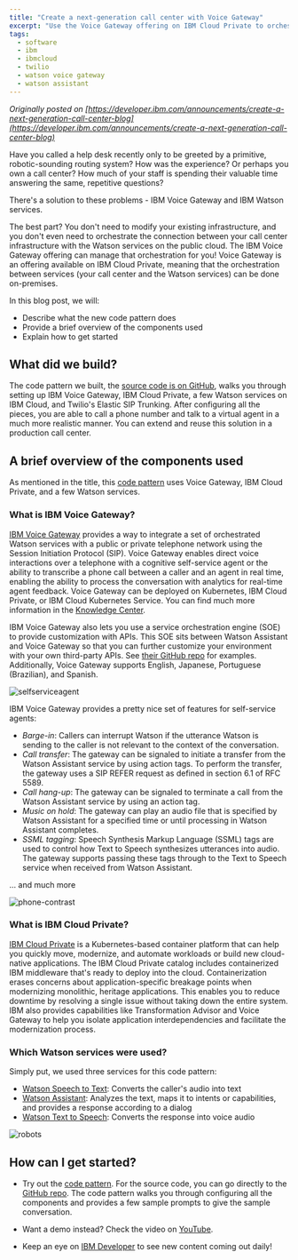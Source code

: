 ```yaml
---
title: "Create a next-generation call center with Voice Gateway"
excerpt: "Use the Voice Gateway offering on IBM Cloud Private to orchestrate Watson services and Twilio"
tags: 
  - software
  - ibm
  - ibmcloud
  - twilio
  - watson voice gateway
  - watson assistant  
---
```


_Originally posted on [https://developer.ibm.com/announcements/create-a-next-generation-call-center-blog](https://developer.ibm.com/announcements/create-a-next-generation-call-center-blog)_

Have you called a help desk recently only to be greeted by a primitive, robotic-sounding routing system? How was the experience? Or perhaps you own a call center? How much of your staff is spending their valuable time answering the same, repetitive questions?

There's a solution to these problems - IBM Voice Gateway and IBM Watson services.

The best part? You don't need to modify your existing infrastructure, and you don't even need to orchestrate the connection between your call center infrastructure with the Watson services on the public cloud. The IBM Voice Gateway offering can manage that orchestration for you! Voice Gateway is an offering available on IBM Cloud Private, meaning that the orchestration between services (your call center and the Watson services) can be done on-premises.

In this blog post, we will:

* Describe what the new code pattern does
* Provide a brief overview of the components used
* Explain how to get started

## What did we build?

The code pattern we built, the [source code is on GitHub](https://github.com/IBM/voice-gateway-on-icp), walks you through setting up IBM Voice Gateway, IBM Cloud Private, a few Watson services on IBM Cloud, and Twilio's Elastic SIP Trunking. After configuring all the pieces, you are able to call a phone number and talk to a virtual agent in a much more realistic manner. You can extend and reuse this solution in a production call center.

## A brief overview of the components used

As mentioned in the title, this [code pattern](/patterns/create-a-next-generation-call-center-with-voice-gateway/) uses Voice Gateway, IBM Cloud Private, and a few Watson services.

### What is IBM Voice Gateway?

[IBM Voice Gateway](https://www.ibm.com/support/knowledgecenter/en/SS4U29/welcome_voicegateway.html) provides a way to integrate a set of orchestrated Watson services with a public or private telephone network using the Session Initiation Protocol (SIP). Voice Gateway enables direct voice interactions over a telephone with a cognitive self-service agent or the ability to transcribe a phone call between a caller and an agent in real time, enabling the ability to process the conversation with analytics for real-time agent feedback. Voice Gateway can be deployed on Kubernetes, IBM Cloud Private, or IBM Cloud Kubernetes Service. You can find much more information in the [Knowledge Center](https://www.ibm.com/support/knowledgecenter/en/SS4U29/about.html).

IBM Voice Gateway also lets you use a service orchestration engine (SOE) to provide customization with APIs. This SOE sits between Watson Assistant and Voice Gateway so that you can further customize your environment with your own third-party APIs. See [their GitHub repo](https://github.com/WASdev/sample.voice.gateway) for examples. Additionally, Voice Gateway supports English, Japanese, Portuguese (Brazilian), and Spanish.

![selfserviceagent]({{'/images/selfserviceagent.jpg'}})

IBM Voice Gateway provides a pretty nice set of features for self-service agents:

* *Barge-in*: Callers can interrupt Watson if the utterance Watson is sending to the caller is not relevant to the context of the conversation.
* *Call transfer*: The gateway can be signaled to initiate a transfer from the Watson Assistant service by using action tags. To perform the transfer, the gateway uses a SIP REFER request as defined in section 6.1 of RFC 5589.
* *Call hang-up*: The gateway can be signaled to terminate a call from the Watson Assistant service by using an action tag.
* *Music on hold*: The gateway can play an audio file that is specified by Watson Assistant for a specified time or until processing in Watson Assistant completes.
* *SSML tagging*: Speech Synthesis Markup Language (SSML) tags are used to control how Text to Speech synthesizes utterances into audio. The gateway supports passing these tags through to the Text to Speech service when received from Watson Assistant.

... and much more

![phone-contrast]({{'/images/phone-contrast.jpg'}})

### What is IBM Cloud Private?

[IBM Cloud Private](https://www.ibm.com/cloud/private) is a Kubernetes-based container platform that can help you quickly move, modernize, and automate workloads or build new cloud-native applications. The IBM Cloud Private catalog includes containerized IBM middleware that's ready to deploy into the cloud. Containerization erases concerns about application-specific breakage points when modernizing monolithic, heritage applications. This enables you to reduce downtime by resolving a single issue without taking down the entire system. IBM also provides capabilities like Transformation Advisor and Voice Gateway to help you isolate application interdependencies and facilitate the modernization process.

### Which Watson services were used?

Simply put, we used three services for this code pattern:

* [Watson Speech to Text](https://www.ibm.com/watson/developercloud/speech-to-text.html): Converts the caller's audio into text
* [Watson Assistant](https://www.ibm.com/watson/developercloud/conversation.html): Analyzes the text, maps it to intents or capabilities, and provides a response according to a dialog
* [Watson Text to Speech](https://www.ibm.com/watson/developercloud/text-to-speech.html): Converts the response into voice audio

![robots]({{'/images/robots.jpg'}})

## How can I get started?

* Try out the [code pattern](/patterns/create-a-next-generation-call-center-with-voice-gateway/). For the source code, you can go directly to the [GitHub repo](https://github.com/IBM/voice-gateway-on-icp). The code pattern walks you through configuring all the components and provides a few sample prompts to give the sample conversation.

* Want a demo instead? Check the video on [YouTube](https://www.youtube.com/watch?v=AG3rti3yV1E).

* Keep an eye on [IBM Developer](https://developer.ibm.com/patterns/) to see new content coming out daily!
